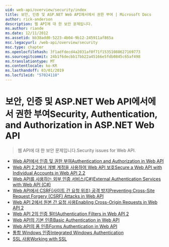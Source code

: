 ```yaml
---
uid: web-api/overview/security/index
title: 보안, 인증 및 ASP.NET Web API에서에서 권한 부여 | Microsoft Docs
author: rick-anderson
description: 웹 API에 대 한 보안 문제입니다.
ms.author: riande
ms.date: 12/11/2012
ms.assetid: bb38add0-5223-4b04-9b12-245911af865a
msc.legacyurl: /web-api/overview/security
msc.type: chapter
ms.openlocfilehash: 3f1adfdecd4a2031af0f71f15351088627169773
ms.sourcegitcommit: 24b1f6decbb17bb22a45166e5fdb0845c65af498
ms.translationtype: MT
ms.contentlocale: ko-KR
ms.lasthandoff: 03/01/2019
ms.locfileid: "57024110"
---
```

<a name="security-authentication-and-authorization-in-aspnet-web-api"></a><span data-ttu-id="611ce-103">보안, 인증 및 ASP.NET Web API에서에서 권한 부여</span><span class="sxs-lookup"><span data-stu-id="611ce-103">Security, Authentication, and Authorization in ASP.NET Web API</span></span>
====================
> <span data-ttu-id="611ce-104">웹 API에 대 한 보안 문제입니다.</span><span class="sxs-lookup"><span data-stu-id="611ce-104">Security issues for Web API.</span></span>


- [<span data-ttu-id="611ce-105">Web API에서 인증 및 권한 부여</span><span class="sxs-lookup"><span data-stu-id="611ce-105">Authentication and Authorization in Web API</span></span>](authentication-and-authorization-in-aspnet-web-api.md)
- [<span data-ttu-id="611ce-106">Web API 2.2에서 개별 계정을 사용하여 Web API 보호</span><span class="sxs-lookup"><span data-stu-id="611ce-106">Secure a Web API with Individual Accounts in Web API 2.2</span></span>](individual-accounts-in-web-api.md)
- [<span data-ttu-id="611ce-107">Web API를 사용하는 외부 인증 서비스(C#)</span><span class="sxs-lookup"><span data-stu-id="611ce-107">External Authentication Services with Web API (C#)</span></span>](external-authentication-services.md)
- [<span data-ttu-id="611ce-108">Web API에서 CSRF(사이트 간 요청 위조) 공격 방지</span><span class="sxs-lookup"><span data-stu-id="611ce-108">Preventing Cross-Site Request Forgery (CSRF) Attacks in Web API</span></span>](preventing-cross-site-request-forgery-csrf-attacks.md)
- [<span data-ttu-id="611ce-109">Web API 2에서 원본 간 요청 사용</span><span class="sxs-lookup"><span data-stu-id="611ce-109">Enabling Cross-Origin Requests in Web API 2</span></span>](enabling-cross-origin-requests-in-web-api.md)
- [<span data-ttu-id="611ce-110">Web API 2의 인증 필터</span><span class="sxs-lookup"><span data-stu-id="611ce-110">Authentication Filters in Web API 2</span></span>](authentication-filters.md)
- [<span data-ttu-id="611ce-111">Web API의 기본 인증</span><span class="sxs-lookup"><span data-stu-id="611ce-111">Basic Authentication in Web API</span></span>](basic-authentication.md)
- [<span data-ttu-id="611ce-112">Web API의 폼 인증</span><span class="sxs-lookup"><span data-stu-id="611ce-112">Forms Authentication in Web API</span></span>](forms-authentication.md)
- [<span data-ttu-id="611ce-113">통합 Windows 인증</span><span class="sxs-lookup"><span data-stu-id="611ce-113">Integrated Windows Authentication</span></span>](integrated-windows-authentication.md)
- [<span data-ttu-id="611ce-114">SSL 사용</span><span class="sxs-lookup"><span data-stu-id="611ce-114">Working with SSL</span></span>](working-with-ssl-in-web-api.md)
